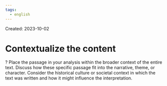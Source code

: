 ```yaml
---
tags:
  - english
---
```

Created: 2023-10-02

# Contextualize the content
?
Place the passage in your analysis within the broader context  of the entire text. Discuss how these specific passage fit into the narrative, theme, or character. Consider the historical culture or societal context in which the text was written and how it might influence the interpretation.
<!--SR:!2023-11-14,26,250-->